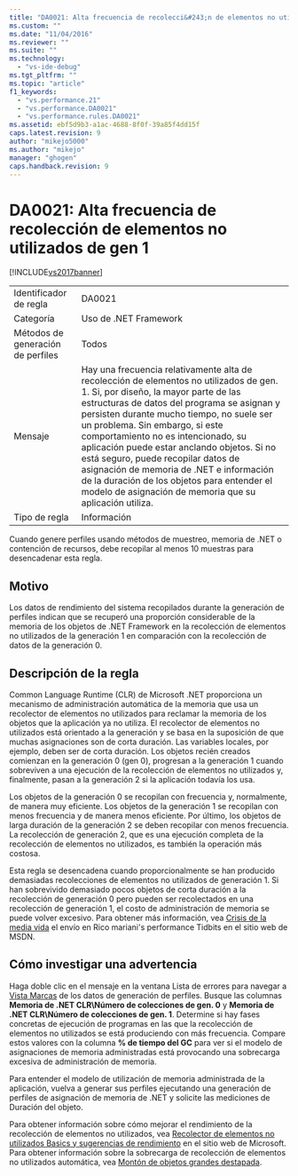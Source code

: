 ```yaml
---
title: "DA0021: Alta frecuencia de recolecci&#243;n de elementos no utilizados de gen 1 | Microsoft Docs"
ms.custom: ""
ms.date: "11/04/2016"
ms.reviewer: ""
ms.suite: ""
ms.technology: 
  - "vs-ide-debug"
ms.tgt_pltfrm: ""
ms.topic: "article"
f1_keywords: 
  - "vs.performance.21"
  - "vs.performance.DA0021"
  - "vs.performance.rules.DA0021"
ms.assetid: ebf5d9b3-a1ac-4688-8f0f-39a85f4dd15f
caps.latest.revision: 9
author: "mikejo5000"
ms.author: "mikejo"
manager: "ghogen"
caps.handback.revision: 9
---
```

# DA0021: Alta frecuencia de recolecci&#243;n de elementos no utilizados de gen 1
[!INCLUDE[vs2017banner](../code-quality/includes/vs2017banner.md)]

|||  
|-|-|  
|Identificador de regla|DA0021|  
|Categoría|Uso de .NET Framework|  
|Métodos de generación de perfiles|Todos|  
|Mensaje|Hay una frecuencia relativamente alta de recolección de elementos no utilizados de gen. 1.  Si, por diseño, la mayor parte de las estructuras de datos del programa se asignan y persisten durante mucho tiempo, no suele ser un problema.  Sin embargo, si este comportamiento no es intencionado, su aplicación puede estar anclando objetos.  Si no está seguro, puede recopilar datos de asignación de memoria de .NET e información de la duración de los objetos para entender el modelo de asignación de memoria que su aplicación utiliza.|  
|Tipo de regla|Información|  
  
 Cuando genere perfiles usando métodos de muestreo, memoria de .NET o contención de recursos, debe recopilar al menos 10 muestras para desencadenar esta regla.  
  
## Motivo  
 Los datos de rendimiento del sistema recopilados durante la generación de perfiles indican que se recuperó una proporción considerable de la memoria de los objetos de .NET Framework en la recolección de elementos no utilizados de la generación 1 en comparación con la recolección de datos de la generación 0.  
  
## Descripción de la regla  
 Common Language Runtime \(CLR\) de Microsoft .NET proporciona un mecanismo de administración automática de la memoria que usa un recolector de elementos no utilizados para reclamar la memoria de los objetos que la aplicación ya no utiliza.  El recolector de elementos no utilizados está orientado a la generación y se basa en la suposición de que muchas asignaciones son de corta duración.  Las variables locales, por ejemplo, deben ser de corta duración.  Los objetos recién creados comienzan en la generación 0 \(gen 0\), progresan a la generación 1 cuando sobreviven a una ejecución de la recolección de elementos no utilizados y, finalmente, pasan a la generación 2 si la aplicación todavía los usa.  
  
 Los objetos de la generación 0 se recopilan con frecuencia y, normalmente, de manera muy eficiente.  Los objetos de la generación 1 se recopilan con menos frecuencia y de manera menos eficiente.  Por último, los objetos de larga duración de la generación 2 se deben recopilar con menos frecuencia.  La recolección de generación 2, que es una ejecución completa de la recolección de elementos no utilizados, es también la operación más costosa.  
  
 Esta regla se desencadena cuando proporcionalmente se han producido demasiadas recolecciones de elementos no utilizados de generación 1.  Si han sobrevivido demasiado pocos objetos de corta duración a la recolección de generación 0 pero pueden ser recolectados en una recolección de generación 1, el costo de administración de memoria se puede volver excesivo.  Para obtener más información, vea [Crisis de la media vida](http://go.microsoft.com/fwlink/?LinkId=177835) el envío en Rico mariani's performance Tidbits en el sitio web de MSDN.  
  
## Cómo investigar una advertencia  
 Haga doble clic en el mensaje en la ventana Lista de errores para navegar a [Vista Marcas](../profiling/marks-view.md) de los datos de generación de perfiles.  Busque las columnas **Memoria de .NET CLR\\Número de colecciones de gen. 0** y **Memoria de .NET CLR\\Número de colecciones de gen. 1**.  Determine si hay fases concretas de ejecución de programas en las que la recolección de elementos no utilizados se está produciendo con más frecuencia.  Compare estos valores con la columna **% de tiempo del GC** para ver si el modelo de asignaciones de memoria administradas está provocando una sobrecarga excesiva de administración de memoria.  
  
 Para entender el modelo de utilización de memoria administrada de la aplicación, vuelva a generar sus perfiles ejecutando una generación de perfiles de asignación de memoria de .NET y solicite las mediciones de Duración del objeto.  
  
 Para obtener información sobre cómo mejorar el rendimiento de la recolección de elementos no utilizados, vea [Recolector de elementos no utilizados Basics y sugerencias de rendimiento](http://go.microsoft.com/fwlink/?LinkId=148226) en el sitio web de Microsoft.  Para obtener información sobre la sobrecarga de recolección de elementos no utilizados automática, vea [Montón de objetos grandes destapada](http://go.microsoft.com/fwlink/?LinkId=177836).